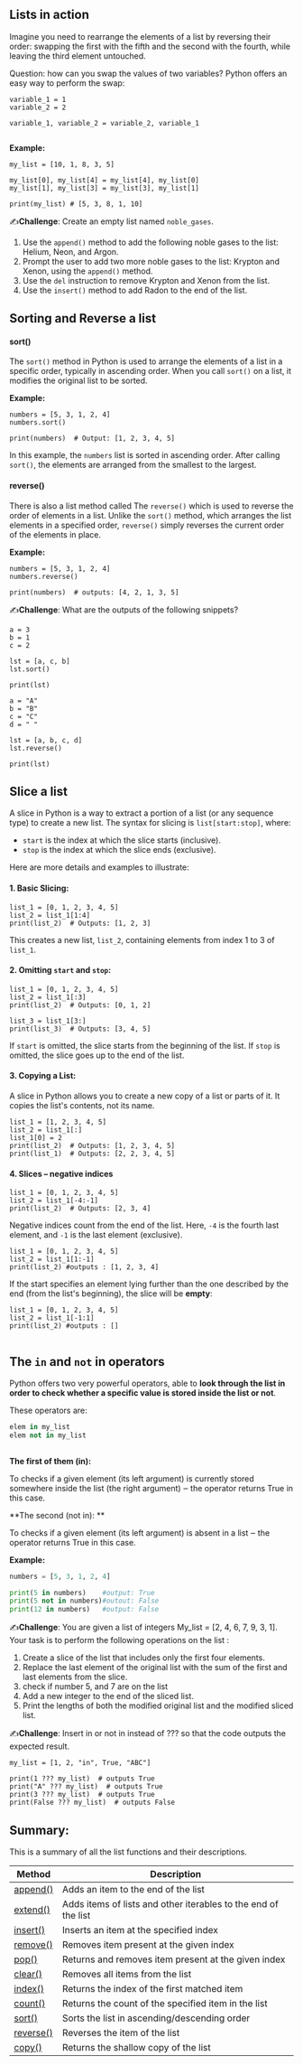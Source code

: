 ## Lists in action



Imagine you need to rearrange the elements of a list by reversing their order: swapping the first with the fifth and the second with the fourth, while leaving the third element untouched.

Question: how can you swap the values of two variables? Python offers an easy way to perform the swap:

```
variable_1 = 1
variable_2 = 2
 
variable_1, variable_2 = variable_2, variable_1
 
```



**Example:**

```
my_list = [10, 1, 8, 3, 5]
 
my_list[0], my_list[4] = my_list[4], my_list[0]
my_list[1], my_list[3] = my_list[3], my_list[1]
 
print(my_list) # [5, 3, 8, 1, 10]
```



✍️**Challenge**: Create an empty list named `noble_gases`.

1. Use the `append()` method to add the following noble gases to the list: Helium, Neon, and Argon.
2. Prompt the user to add two more noble gases to the list: Krypton and Xenon, using the `append()` method.
3. Use the `del` instruction to remove Krypton and Xenon from the list.
4. Use the `insert()` method to add Radon to the end of the list.

## Sorting and Reverse a list



#### sort()



The `sort()` method in Python is used to arrange the elements of a list in a specific order, typically in ascending order. When you call `sort()` on a list, it modifies the original list to be sorted.

**Example:**

```
numbers = [5, 3, 1, 2, 4]
numbers.sort()

print(numbers)  # Output: [1, 2, 3, 4, 5]
```



In this example, the `numbers` list is sorted in ascending order. After calling `sort()`, the elements are arranged from the smallest to the largest.

#### reverse()



There is also a list method called The `reverse()` which is used to reverse the order of elements in a list. Unlike the `sort()` method, which arranges the list elements in a specified order, `reverse()` simply reverses the current order of the elements in place.

**Example:**

```
numbers = [5, 3, 1, 2, 4]
numbers.reverse()

print(numbers)  # outputs: [4, 2, 1, 3, 5]
```



✍️**Challenge**: What are the outputs of the following snippets?

```
a = 3
b = 1
c = 2
 
lst = [a, c, b]
lst.sort()
 
print(lst)
```



```
a = "A"
b = "B"
c = "C"
d = " "
 
lst = [a, b, c, d]
lst.reverse()
 
print(lst)
```



## Slice a list



A slice in Python is a way to extract a portion of a list (or any sequence type) to create a new list. The syntax for slicing is `list[start:stop]`, where:

- `start` is the index at which the slice starts (inclusive).
- `stop` is the index at which the slice ends (exclusive).

Here are more details and examples to illustrate:

#### 1. **Basic Slicing:**



```
list_1 = [0, 1, 2, 3, 4, 5]
list_2 = list_1[1:4]
print(list_2)  # Outputs: [1, 2, 3]
```



This creates a new list, `list_2`, containing elements from index 1 to 3 of `list_1`.

#### 2.  **Omitting `start` and `stop`:**



```
list_1 = [0, 1, 2, 3, 4, 5]
list_2 = list_1[:3]
print(list_2)  # Outputs: [0, 1, 2]

list_3 = list_1[3:]
print(list_3)  # Outputs: [3, 4, 5]
```



If `start` is omitted, the slice starts from the beginning of the list. If `stop` is omitted, the slice goes up to the end of the list.

#### 3.  **Copying a List:**



A slice in Python allows you to create a new copy of a list or parts of it. It copies the list's contents, not its name.

```
list_1 = [1, 2, 3, 4, 5]
list_2 = list_1[:]
list_1[0] = 2
print(list_2)  # Outputs: [1, 2, 3, 4, 5]
print(list_1)  # Outputs: [2, 2, 3, 4, 5]
```



#### 4.  Slices – negative indices



```
list_1 = [0, 1, 2, 3, 4, 5]
list_2 = list_1[-4:-1]
print(list_2)  # Outputs: [2, 3, 4]
```



Negative indices count from the end of the list. Here, `-4` is the fourth last element, and `-1` is the last element (exclusive).

```
list_1 = [0, 1, 2, 3, 4, 5]
list_2 = list_1[1:-1]
print(list_2) #outputs : [1, 2, 3, 4]
```



If the start specifies an element lying further than the one described by the end (from the list's beginning), the slice will be **empty**:

```
list_1 = [0, 1, 2, 3, 4, 5]
list_2 = list_1[-1:1]
print(list_2) #outputs : []
 
```



## The `in` and `not` in operators



Python offers two very powerful operators, able to **look through the list in order to check whether a specific value is stored inside the list or not**.

These operators are:

```python
elem in my_list
elem not in my_list
 
```



**The first of them (in):**

To checks if a given element (its left argument) is currently stored somewhere inside the list (the right argument) ‒ the operator returns True in this case.

**The second (not in): **

To checks if a given element (its left argument) is absent in a list ‒ the operator returns True in this case.

**Example:**

```python
numbers = [5, 3, 1, 2, 4]

print(5 in numbers)    #output: True
print(5 not in numbers)#outout: False
print(12 in numbers)   #output: False
```



✍️**Challenge**: You are given a list of integers My_list = [2, 4, 6, 7, 9, 3, 1]. Your task is to perform the following operations on the list :

1. Create a slice of the list that includes only the first four elements.
2. Replace the last element of the original list with the sum of the first and last elements from the slice.
3. check if number 5, and 7 are on the list
4. Add a new integer to the end of the sliced list.
5. Print the lengths of both the modified original list and the modified sliced list.

✍️**Challenge**: Insert in or not in instead of ??? so that the code outputs the expected result.

```
my_list = [1, 2, "in", True, "ABC"]
 
print(1 ??? my_list)  # outputs True
print("A" ??? my_list)  # outputs True
print(3 ??? my_list)  # outputs True
print(False ??? my_list)  # outputs False
```



## Summary:



This is a summary of all the list functions and their descriptions.

| Method                                                       | Description                                                  |
| ------------------------------------------------------------ | ------------------------------------------------------------ |
| [append()](https://www.programiz.com/python-programming/methods/list/append) | Adds an item to the end of the list                          |
| [extend()](https://www.programiz.com/python-programming/methods/list/extend) | Adds items of lists and other iterables to the end of the list |
| [insert()](https://www.programiz.com/python-programming/methods/list/insert) | Inserts an item at the specified index                       |
| [remove()](https://www.programiz.com/python-programming/methods/list/remove) | Removes item present at the given index                      |
| [pop()](https://www.programiz.com/python-programming/methods/list/pop) | Returns and removes item present at the given index          |
| [clear()](https://www.programiz.com/python-programming/methods/list/clear) | Removes all items from the list                              |
| [index()](https://www.programiz.com/python-programming/methods/list/index) | Returns the index of the first matched item                  |
| [count()](https://www.programiz.com/python-programming/methods/list/count) | Returns the count of the specified item in the list          |
| [sort()](https://www.programiz.com/python-programming/methods/list/sort) | Sorts the list in ascending/descending order                 |
| [reverse()](https://www.programiz.com/python-programming/methods/list/reverse) | Reverses the item of the list                                |
| [copy()](https://www.programiz.com/python-programming/methods/list/copy) | Returns the shallow copy of the list                         |
